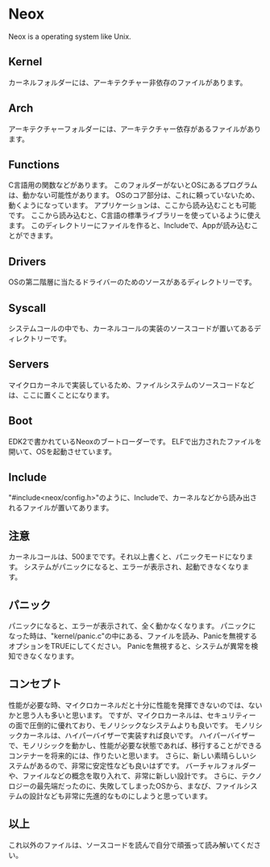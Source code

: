 # Neox

Neox is a operating system like Unix.

## Kernel

カーネルフォルダーには、アーキテクチャー非依存のファイルがあります。

## Arch

アーキテクチャーフォルダーには、アーキテクチャー依存があるファイルがあります。

## Functions

C言語用の関数などがあります。
このフォルダーがないとOSにあるプログラムは、動かない可能性があります。
OSのコア部分は、これに頼っていないため、動くようになっています。
アプリケーションは、ここから読み込むことも可能です。
ここから読み込むと、C言語の標準ライブラリーを使っているように使えます。
このディレクトリーにファイルを作ると、Includeで、Appが読み込むことができます。

## Drivers

OSの第二階層に当たるドライバーのためのソースがあるディレクトリーです。

## Syscall

システムコールの中でも、カーネルコールの実装のソースコードが置いてあるディレクトリーです。

## Servers

マイクロカーネルで実装しているため、ファイルシステムのソースコードなどは、ここに置くことになります。

## Boot

EDK2で書かれているNeoxのブートローダーです。
ELFで出力されたファイルを開いて、OSを起動させています。

## Include

"#include<neox/config.h>"のように、Includeで、カーネルなどから読み出されるファイルが置いてあります。

## 注意

カーネルコールは、500までです。それ以上書くと、パニックモードになります。
システムがパニックになると、エラーが表示され、起動できなくなります。

## パニック

パニックになると、エラーが表示されて、全く動かなくなります。
パニックになった時は、"kernel/panic.c"の中にある、ファイルを読み、Panicを無視するオプションをTRUEにしてください。
Panicを無視すると、システムが異常を検知できなくなります。

## コンセプト

性能が必要な時、マイクロカーネルだと十分に性能を発揮できないのでは、ないかと思う人も多いと思います。
ですが、マイクロカーネルは、セキュリティーの面で圧倒的に優れており、モノリシックなシステムよりも良いです。
モノリシックカーネルは、ハイパーバイザーで実装すれば良いです。
ハイパーバイザーで、モノリシックを動かし、性能が必要な状態であれば、移行することができるコンテナーを将来的には、作りたいと思います。
さらに、新しい素晴らしいシステムがあるので、非常に安定性なども良いはずです。
バーチャルフォルダーや、ファイルなどの概念を取り入れて、非常に新しい設計です。
さらに、テクノロジーの最先端だったのに、失敗してしまったOSから、まなび、ファイルシステムの設計なども非常に先進的なものにしようと思っています。

## 以上

これ以外のファイルは、ソースコードを読んで自分で頑張って読み解いてください。
